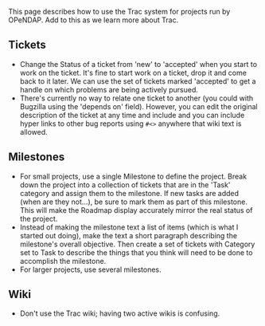 This page describes how to use the Trac system for projects run by
OPeNDAP. Add to this as we learn more about Trac.

## Tickets

- Change the Status of a ticket from 'new' to 'accepted' when you start
  to work on the ticket. It's fine to start work on a ticket, drop it
  and come back to it later. We can use the set of tickets marked
  'accepted' to get a handle on which problems are being actively
  pursued.
- There's currently no way to relate one ticket to another (you could
  with Bugzilla using the 'depends on' field). However, you can edit the
  original description of the ticket at any time and include and you can
  include hyper links to other bug reports using `#<`<number>`>`
  anywhere that wiki text is allowed.

## Milestones

- For small projects, use a single Milestone to define the project.
  Break down the project into a collection of tickets that are in the
  'Task' category and assign them to the milestone. If new tasks are
  added (when are they not...), be sure to mark them as part of this
  milestone. This will make the Roadmap display accurately mirror the
  real status of the project.
- Instead of making the milestone text a list of items (which is what I
  started out doing), make the text a short paragraph describing the
  milestone's overall objective. Then create a set of tickets with
  Category set to Task to describe the things that you think will need
  to be done to accomplish the milestone.
- For larger projects, use several milestones.

## Wiki

- Don't use the Trac wiki; having two active wikis is confusing.